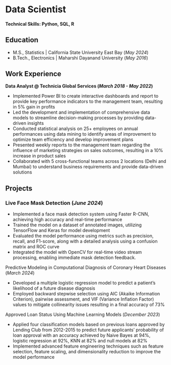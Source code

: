 # Data Scientist

#### Technical Skills: Python, SQL, R

## Education						       		
- M.S., Statistics	| California State University East Bay (_May 2024_)	 			        		
- B.Tech., Electronics | Maharshi Dayanand University (_May 2016_)

## Work Experience
**Data Analyst @ Technicia Global Services (_March 2018 - May 2022_)**
- Implemented Power BI to create interactive dashboards and report to provide key performance indicators to the management team, resulting in 5% gain in profits
- Led the development and implementation of comprehensive data models to streamline decision-making processes by providing data-driven insights
- Conducted statistical analysis on 25+ employees on annual performances using data mining to identify areas of improvement to optimize team efficiency and develop improvement plans
- Presented weekly reports to the management team regarding the influence of marketing strategies on sales outcomes, resulting in a 10% increase in product sales
- Collaborated with 5 cross-functional teams across 2 locations (Delhi and Mumbai) to understand business requirements and provide data-driven solutions 

## Projects
### Live Face Mask Detection (_June 2024_)

- Implemented a face mask detection system using Faster R-CNN, achieving high accuracy and real-time performance
- Trained the model on a dataset of annotated images, utilizing TensorFlow and Keras for model development
- Evaluated the model performance using metrics such as precision, recall, and F1-score, along with a detailed analysis using a confusion matrix and ROC curve
- Integrated the model with OpenCV for real-time video stream processing, enabling immediate mask detection feedback.

Predictive Modeling in Computational Diagnosis of Coronary Heart Diseases 	(_March 2024_)
- Developed a multiple logistic regression model to predict a patient’s likelihood of a future disease diagnosis 
- Employed backward stepwise selection using AIC (Akaike Information Criterion), pairwise assessment, and VIF (Variance Inflation Factor) values to mitigate collinearity issues resulting in a final accuracy of 73%

Approved Loan Status Using Machine Learning Models (_December 2023_)
- Applied four classification models based on previous loans approved by Lending Club from 2012-2015 to predict future applicants’ probability of loan approval with an accuracy achieved by Naive Bayes at 94%, logistic regression at 92%, KNN at 82% and null models at 82%
- Implemented advanced feature engineering techniques such as feature selection, feature scaling, and dimensionality reduction to improve the model performance


